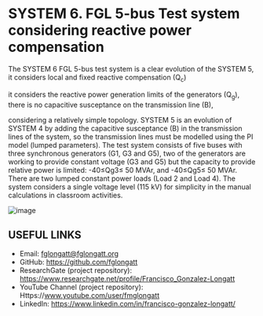 # SYSTEM 6.	FGL 5-bus Test system considering reactive power compensation
The SYSTEM 6 FGL 5-bus test system is a clear evolution of the SYSTEM 5, it considers local and fixed reactive compensation (Q<sub>c</sub>)

it considers the reactive power generation limits of the generators (Q<sub>g</sub>), there is no capacitive susceptance on the transmission line (B), 


considering a relatively simple topology. SYSTEM 5 is an evolution of SYSTEM 4 by adding the capacitive susceptance (B) in the transmission lines of the system, so the transmission lines must be modelled using the PI model (lumped parameters). The test system consists of five buses with three synchronous generators (G1, G3 and G5), two of the generators are working to provide constant voltage (G3 and G5) but the capacity to provide relative power is limited: -40≤Qg3≤ 50 MVAr, and -40≤Qg5≤ 50 MVAr. There are two lumped constant power loads (Load 2 and Load 4). The system considers a single voltage level (115 kV) for simplicity in the manual calculations in classroom activities.




![image](https://github.com/fglongatt/FGL_Test_Systems/assets/16779213/80ebb0c0-e352-41e5-9cff-b44cbbf67cf2)



## USEFUL LINKS
- Email: fglongatt@fglongatt.org
- GitHub: https://github.com/fglongatt 
- ResearchGate (project repository): https://www.researchgate.net/profile/Francisco_Gonzalez-Longatt 
- YouTube Channel (project repository): Https://www.youtube.com/user/fmglongatt
- LinkedIn: https://www.linkedin.com/in/francisco-gonzalez-longatt/

